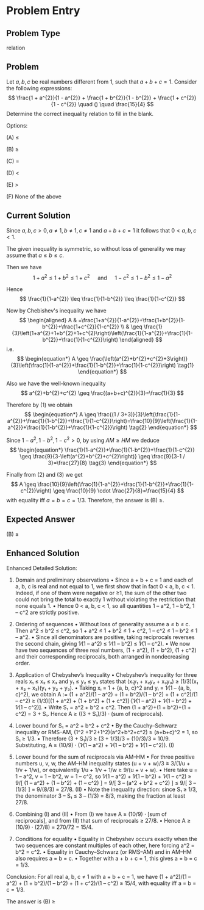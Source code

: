 # Problem Entry

## Problem Type
relation

## Problem
Let $a, b, c$ be real numbers different from 1, such that $a + b + c = 1$. Consider the following expressions:
$$
\frac{1 + a^{2}}{1 - a^{2}} + \frac{1 + b^{2}}{1 - b^{2}} + \frac{1 + c^{2}}{1 - c^{2}} \quad () \quad \frac{15}{4}
$$
Determine the correct inequality relation to fill in the blank.

Options:

(A) $\leq$ 

(B) $\geq$

(C) $=$ 

(D) $<$

(E) $>$

(F) None of the above

## Current Solution
Since $a, b, c>0, a \neq 1, b \neq 1, c \neq 1$ and $a+b+c=1$ it follows that $0<a, b, c<1$.

The given inequality is symmetric, so without loss of generality we may assume that $a \leq b \leq c$.

Then we have
$$
1+a^{2} \leq 1+b^{2} \leq 1+c^{2} \quad \text { and } \quad 1-c^{2} \leq 1-b^{2} \leq 1-a^{2}
$$

Hence
$$
\frac{1}{1-a^{2}} \leq \frac{1}{1-b^{2}} \leq \frac{1}{1-c^{2}}
$$

Now by Chebishev's inequality we have
$$
\begin{aligned}
A & =\frac{1+a^{2}}{1-a^{2}}+\frac{1+b^{2}}{1-b^{2}}+\frac{1+c^{2}}{1-c^{2}} \\
& \geq \frac{1}{3}\left(1+a^{2}+1+b^{2}+1+c^{2}\right)\left(\frac{1}{1-a^{2}}+\frac{1}{1-b^{2}}+\frac{1}{1-c^{2}}\right)
\end{aligned}
$$
i.e.
$$
\begin{equation*}
A \geq \frac{\left(a^{2}+b^{2}+c^{2}+3\right)}{3}\left(\frac{1}{1-a^{2}}+\frac{1}{1-b^{2}}+\frac{1}{1-c^{2}}\right) \tag{1}
\end{equation*}
$$

Also we have the well-known inequality
$$
a^{2}+b^{2}+c^{2} \geq \frac{(a+b+c)^{2}}{3}=\frac{1}{3}
$$

Therefore by (1) we obtain
$$
\begin{equation*}
A \geq \frac{(1 / 3+3)}{3}\left(\frac{1}{1-a^{2}}+\frac{1}{1-b^{2}}+\frac{1}{1-c^{2}}\right)=\frac{10}{9}\left(\frac{1}{1-a^{2}}+\frac{1}{1-b^{2}}+\frac{1}{1-c^{2}}\right) \tag{2}
\end{equation*}
$$

Since $1-a^{2}, 1-b^{2}, 1-c^{2}>0$, by using $A M \geq H M$ we deduce
$$
\begin{equation*}
\frac{1}{1-a^{2}}+\frac{1}{1-b^{2}}+\frac{1}{1-c^{2}} \geq \frac{9}{3-\left(a^{2}+b^{2}+c^{2}\right)} \geq \frac{9}{3-1 / 3}=\frac{27}{8} \tag{3}
\end{equation*}
$$

Finally from (2) and (3) we get
$$
A \geq \frac{10}{9}\left(\frac{1}{1-a^{2}}+\frac{1}{1-b^{2}}+\frac{1}{1-c^{2}}\right) \geq \frac{10}{9} \cdot \frac{27}{8}=\frac{15}{4}
$$
with equality iff $a=b=c=1 / 3$. Therefore, the answer is (B) $\geq$.

## Expected Answer
(B) $\geq$

## Enhanced Solution
Enhanced Detailed Solution:

1.  Domain and preliminary observations
   • Since a + b + c = 1 and each of a, b, c is real and not equal to 1, we first show that in fact 0 < a, b, c < 1.  Indeed, if one of them were negative or ≥1, the sum of the other two could not bring the total to exactly 1 without violating the restriction that none equals 1.
   • Hence 0 < a, b, c < 1, so all quantities 1 – a^2, 1 – b^2, 1 – c^2 are strictly positive.

2.  Ordering of sequences
   • Without loss of generality assume a ≤ b ≤ c.  Then a^2 ≤ b^2 ≤ c^2, so
       1 + a^2 ≤ 1 + b^2 ≤ 1 + c^2,
       1 – c^2 ≤ 1 – b^2 ≤ 1 – a^2.
   • Since all denominators are positive, taking reciprocals reverses the second chain, giving
       1∕(1 – a^2) ≤ 1∕(1 – b^2) ≤ 1∕(1 – c^2).
   • We now have two sequences of three real numbers, (1 + a^2), (1 + b^2), (1 + c^2) and their corresponding reciprocals, both arranged in nondecreasing order.

3.  Application of Chebyshev’s Inequality
   • Chebyshev’s inequality for three reals x₁ ≤ x₂ ≤ x₃ and y₁ ≤ y₂ ≤ y₃ states that
       (x₁y₁ + x₂y₂ + x₃y₃) ≥ (1/3)(x₁ + x₂ + x₃)(y₁ + y₂ + y₃).
   • Taking xᵢ = 1 + {a, b, c}^2 and yᵢ = 1∕(1 – {a, b, c}^2), we obtain
     A := (1 + a^2)/(1 – a^2) + (1 + b^2)/(1 – b^2) + (1 + c^2)/(1 – c^2)
       ≥ (1/3)[(1 + a^2) + (1 + b^2) + (1 + c^2)]·[1∕(1 – a^2) + 1∕(1 – b^2) + 1∕(1 – c^2)].
   • Write S₁ = a^2 + b^2 + c^2.  Then (1 + a^2)+(1 + b^2)+(1 + c^2) = 3 + S₁.  Hence
       A ≥ ((3 + S₁)/3) · (sum of reciprocals).

4.  Lower bound for S₁ = a^2 + b^2 + c^2
   • By the Cauchy–Schwarz inequality or RMS–AM, (1^2 +1^2+1^2)(a^2+b^2+c^2) ≥ (a+b+c)^2 = 1,
     so S₁ ≥ 1/3.
   • Therefore (3 + S₁)/3 ≥ (3 + 1/3)/3 = (10/3)/3 = 10/9.  Substituting,
       A ≥ (10/9) · (1∕(1 – a^2) + 1∕(1 – b^2) + 1∕(1 – c^2)).     (I)

5.  Lower bound for the sum of reciprocals via AM–HM
   • For three positive numbers u, v, w, the AM–HM inequality states
       (u + v + w)/3 ≥ 3/(1/u + 1/v + 1/w),
     or equivalently 1/u + 1/v + 1/w ≥ 9/(u + v + w).
   • Here take u = 1 – a^2, v = 1 – b^2, w = 1 – c^2, so
       1∕(1 – a^2) + 1∕(1 – b^2) + 1∕(1 – c^2)
         ≥ 9/[ (1 – a^2) + (1 – b^2) + (1 – c^2) ]
         = 9/[ 3 – (a^2 + b^2 + c^2) ]
         ≤ 9/[ 3 – (1/3) ] = 9/(8/3) = 27/8.     (II)
   • Note the inequality direction: since S₁ ≥ 1/3, the denominator 3 – S₁ ≤ 3 – (1/3) = 8/3, making the fraction at least 27/8.

6.  Combining (I) and (II)
   • From (I) we have A ≥ (10/9) · [sum of reciprocals], and from (II) that sum of reciprocals ≥ 27/8.
   • Hence
       A ≥ (10/9) · (27/8) = 270/72 = 15/4.

7.  Conditions for equality
   • Equality in Chebyshev occurs exactly when the two sequences are constant multiples of each other, here forcing a^2 = b^2 = c^2.
   • Equality in Cauchy–Schwarz (or RMS–AM) and in AM–HM also requires a = b = c.
   • Together with a + b + c = 1, this gives a = b = c = 1/3.

Conclusion: For all real a, b, c ≠ 1 with a + b + c = 1, we have
   (1 + a^2)/(1 – a^2) + (1 + b^2)/(1 – b^2) + (1 + c^2)/(1 – c^2) ≥ 15/4,
with equality iff a = b = c = 1/3.

The answer is (B) ≥
